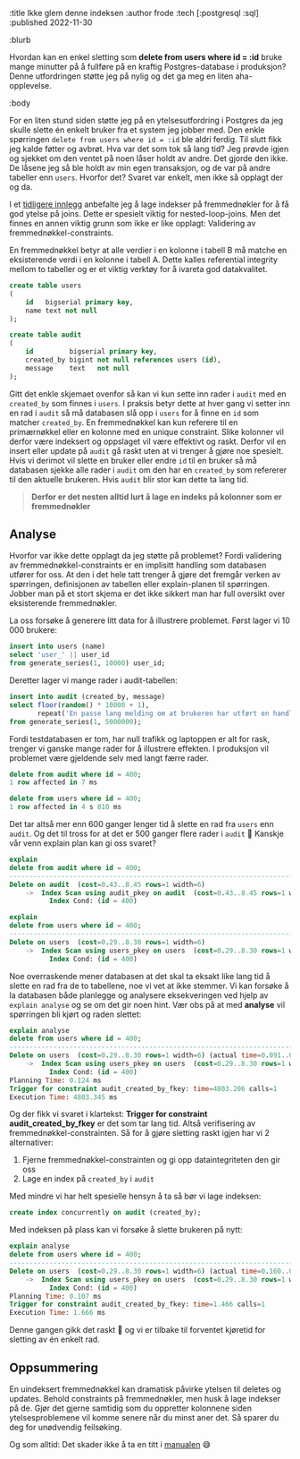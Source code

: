 :title Ikke glem denne indeksen
:author frode
:tech [:postgresql :sql]
:published 2022-11-30

:blurb

Hvordan kan en enkel sletting som **delete from users where id = :id** bruke mange minutter på å fullføre på en kraftig
Postgres-database i produksjon? Denne utfordringen støtte jeg på nylig og det ga meg en liten aha-opplevelse.

:body

For en liten stund siden støtte jeg på en ytelsesutfordring i Postgres da jeg skulle slette én enkelt bruker fra et
system jeg jobber med. Den enkle spørringen `delete from users where id = :id` ble aldri ferdig. Til slutt fikk jeg
kalde føtter og avbrøt. Hva var det som tok så lang tid? Jeg prøvde igjen og sjekket om den ventet på noen låser holdt
av andre. Det gjorde den ikke. De låsene jeg så ble holdt av min egen transaksjon, og de var på andre tabeller enn `users`.
Hvorfor det? Svaret var enkelt, men ikke så opplagt der og da.

I et [tidligere innlegg](/blogg/2020-11-grunnkurs-indeksering/) anbefalte jeg å lage indekser på fremmednøkler for å få
god ytelse på joins. Dette er spesielt viktig for nested-loop-joins. Men det finnes en annen viktig grunn som ikke er
like opplagt: Validering av fremmednøkkel-constraints.

En fremmednøkkel betyr at alle verdier i en kolonne i tabell B må matche en eksisterende verdi i en kolonne i tabell A.
Dette kalles referential integrity mellom to tabeller og er et viktig verktøy for å ivareta god datakvalitet.

```sql
create table users
(
    id   bigserial primary key,
    name text not null
);

create table audit
(
    id         bigserial primary key,
    created_by bigint not null references users (id),
    message    text   not null
);
```

Gitt det enkle skjemaet ovenfor så kan vi kun sette inn rader i `audit` med en `created_by` som finnes i `users`. I
praksis betyr dette at hver gang vi setter inn en rad i `audit` så må databasen slå opp i `users` for å finne en `id`
som matcher `created_by`. En fremmednøkkel kan kun referere til en primærnøkkel eller en kolonne med en unique
constraint. Slike kolonner vil derfor være indeksert og oppslaget vil være effektivt og raskt. Derfor vil en insert
eller update på `audit` gå raskt uten at vi trenger å gjøre noe spesielt. Hvis vi derimot vil slette en bruker eller
endre `id` til en bruker så må databasen sjekke alle rader i `audit` om den har en `created_by` som refererer til den
aktuelle brukeren. Hvis `audit` blir stor kan dette ta lang tid.

> **Derfor er det nesten alltid lurt å lage en indeks på kolonner som er fremmednøkler**

## Analyse

Hvorfor var ikke dette opplagt da jeg støtte på problemet? Fordi validering av fremmednøkkel-constraints er en implisitt
handling som databasen utfører for oss. At den i det hele tatt trenger å gjøre det fremgår verken av spørringen,
definisjonen av tabellen eller explain-planen til spørringen. Jobber man på et stort skjema er det ikke sikkert man har
full oversikt over eksisterende fremmednøkler.

La oss forsøke å generere litt data for å illustrere problemet. Først lager vi 10 000 brukere:

```sql
insert into users (name)
select 'user_' || user_id
from generate_series(1, 10000) user_id;
```

Deretter lager vi mange rader i audit-tabellen:

```sql
insert into audit (created_by, message)
select floor(random() * 10000 + 1),
       repeat('En passe lang melding om at brukeren har utført en handling som er verdt å merke seg. Pluss litt kontekst...', 10)
from generate_series(1, 5000000);
```

Fordi testdatabasen er tom, har null trafikk og laptoppen er alt for rask, trenger vi ganske mange rader for å
illustrere effekten. I produksjon vil problemet være gjeldende selv med langt færre rader.

```sql
delete from audit where id = 400;
1 row affected in 7 ms

delete from users where id = 400;
1 row affected in 4 s 810 ms
```

Det tar altså mer enn 600 ganger lenger tid å slette en rad fra `users` enn `audit`. Og det til tross for at det er 500
ganger flere rader i `audit` 🤨 Kanskje vår venn explain plan kan gi oss svaret?

```sql
explain
delete from audit where id = 400;
------------------------------------------------------------------------------
Delete on audit  (cost=0.43..8.45 rows=1 width=6)
    ->  Index Scan using audit_pkey on audit  (cost=0.43..8.45 rows=1 width=6)
          Index Cond: (id = 400)

explain
delete from users where id = 400;
------------------------------------------------------------------------------
Delete on users  (cost=0.29..8.30 rows=1 width=6)
    ->  Index Scan using users_pkey on users  (cost=0.29..8.30 rows=1 width=6)
          Index Cond: (id = 400)
```

Noe overraskende mener databasen at det skal ta eksakt like lang tid å slette en rad fra de to tabellene, noe vi vet at
ikke stemmer. Vi kan forsøke å la databasen både planlegge og analysere eksekveringen ved hjelp av `explain analyse` og
se om det gir noen hint. Vær obs på at med **analyse** vil spørringen bli kjørt og raden slettet: 

```sql
explain analyse
delete from users where id = 400;
------------------------------------------------------------------------------------------------------------------------
Delete on users  (cost=0.29..8.30 rows=1 width=6) (actual time=0.091..0.092 rows=0 loops=1)
    ->  Index Scan using users_pkey on users  (cost=0.29..8.30 rows=1 width=6) (actual time=0.058..0.059 rows=1 loops=1)
          Index Cond: (id = 400)
Planning Time: 0.124 ms
Trigger for constraint audit_created_by_fkey: time=4803.206 calls=1
Execution Time: 4803.345 ms
```

Og der fikk vi svaret i klartekst: **Trigger for constraint audit_created_by_fkey** er det som tar lang tid. 
Altså verifisering av fremmednøkkel-constrainten. Så for å gjøre sletting raskt igjen har vi 2 alternativer:

1. Fjerne fremmednøkkel-constrainten og gi opp dataintegriteten den gir oss
2. Lage en index på `created_by` i `audit`

Med mindre vi har helt spesielle hensyn å ta så bør vi lage indeksen:

```sql
create index concurrently on audit (created_by);
```

Med indeksen på plass kan vi forsøke å slette brukeren på nytt:

```sql
explain analyse
delete from users where id = 400;
------------------------------------------------------------------------------------------------------------------------
Delete on users  (cost=0.29..8.30 rows=1 width=6) (actual time=0.160..0.161 rows=0 loops=1)
    ->  Index Scan using users_pkey on users  (cost=0.29..8.30 rows=1 width=6) (actual time=0.134..0.136 rows=1 loops=1)
          Index Cond: (id = 400)
Planning Time: 0.107 ms
Trigger for constraint audit_created_by_fkey: time=1.466 calls=1
Execution Time: 1.666 ms
```

Denne gangen gikk det raskt 🎉 og vi er tilbake til forventet kjøretid for sletting av én enkelt rad.

## Oppsummering

En uindeksert fremmednøkkel kan dramatisk påvirke ytelsen til deletes og updates. Behold constraints på fremmednøkler,
men husk å lage indekser på de. Gjør det gjerne samtidig som du oppretter kolonnene siden ytelsesproblemene vil komme
senere når du minst aner det. Så sparer du deg for unødvendig feilsøking.

Og som alltid: Det skader ikke å ta en titt i [manualen](https://www.postgresql.org/docs/current/ddl-constraints.html#DDL-CONSTRAINTS-FK) 😅